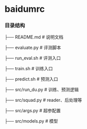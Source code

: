 # baidumrc

### 目录结构
├── README.md               # 说明文档

├── evaluate.py             # 评测脚本

├── run_eval.sh             # 评测入口

├── train.sh                # 训练入口

├── predict.sh              # 预测入口

├── src/run_du.py           # 训练、预测逻辑  

├── src/squad.py            # reader、后处理等

├── src/args.py             # 超参配置

├── src/models.py           # 模型
